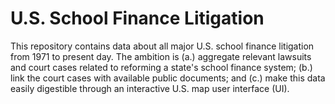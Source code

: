 # U.S. School Finance Litigation

This repository contains data about all major U.S. school finance litigation from 1971 to present day. The ambition is (a.) aggregate relevant lawsuits and court cases related to reforming a state's school finance system; (b.) link the court cases with available public documents; and (c.) make this data easily digestible through an interactive U.S. map user interface (UI).
